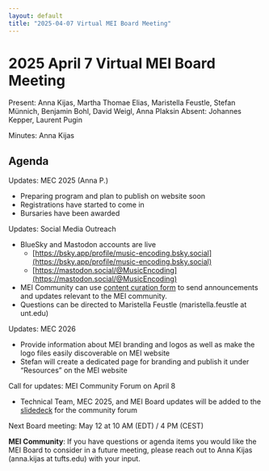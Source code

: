```yaml
---
layout: default
title: "2025-04-07 Virtual MEI Board Meeting"
---
```


# 2025 April 7 Virtual MEI Board Meeting

Present: Anna Kijas, Martha Thomae Elias, Maristella Feustle, Stefan Münnich, Benjamin Bohl, David Weigl, Anna Plaksin
Absent: Johannes Kepper, Laurent Pugin

Minutes: Anna Kijas

## Agenda

Updates: MEC 2025 (Anna P.)
- Preparing program and plan to publish on website soon
- Registrations have started to come in
- Bursaries have been awarded


Updates: Social Media Outreach
- BlueSky and Mastodon accounts are live
    - [https://bsky.app/profile/music-encoding.bsky.social](https://bsky.app/profile/music-encoding.bsky.social)
    - [https://mastodon.social/@MusicEncoding](https://mastodon.social/@MusicEncoding)
- MEI Community can use [content curation form](https://forms.gle/u8fj95149x1SzcDp9) to send announcements and updates relevant to the MEI community.
- Questions can be directed to Maristella Feustle (maristella.feustle at unt.edu)

Updates: MEC 2026
- Provide information about MEI branding and logos as well as make the logo files easily discoverable on MEI website
- Stefan will create a dedicated page for branding and publish it under “Resources” on the MEI website

Call for updates: MEI Community Forum on April 8
- Technical Team, MEC 2025, and MEI Board updates will be added to the [slidedeck](https://docs.google.com/presentation/d/1vTJdYSJ4Yt776yGp9bhXB-9dNwoEdGbJ9de2rWZtpeo/edit?usp=drive_link) for the community forum

Next Board meeting: May 12 at 10 AM (EDT) / 4 PM (CEST)


**MEI Community**: If you have questions or agenda items you would like the MEI Board to consider in a future meeting, please reach out to Anna Kijas (anna.kijas at tufts.edu) with your input.